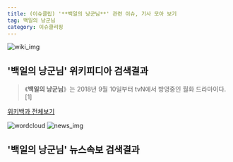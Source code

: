 ```yaml
---
title: (이슈클립) '**백일의 낭군님**' 관련 이슈, 기사 모아 보기
tag: 백일의 낭군님
category: 이슈클리핑
---
```

![wiki_img](https://user-images.githubusercontent.com/42597476/44503234-41136a80-a6d0-11e8-9071-6fc6418eafe4.png)
## **'**백일의 낭군님**'** 위키피디아 검색결과
>《**백일의 낭군님**》는 2018년 9월 10일부터 tvN에서 방영중인 월화 드라마이다.[1]

<a href="https://ko.wikipedia.org/wiki/백일의 낭군님" target="_blank">위키백과 전체보기</a>

![wordcloud](https://s3.ap-northeast-2.amazonaws.com/lyrics101-wordcloud/2018-09-25-1537867859.png)
![news_img](https://user-images.githubusercontent.com/42597476/44507050-1206f400-a6e4-11e8-8d98-7ffbfebb353f.png)
## **'**백일의 낭군님**'** 뉴스속보 검색결과

